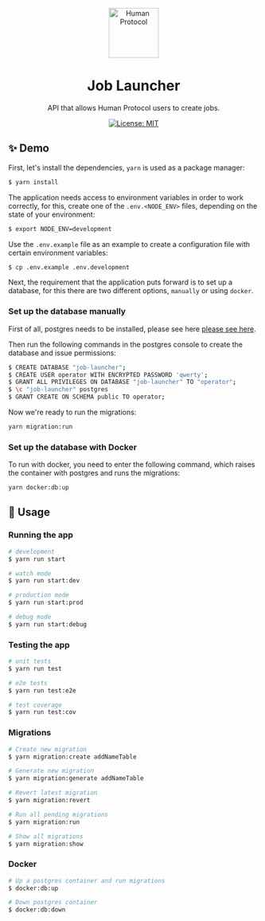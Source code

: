 <p align="center">
  <a href="http://nestjs.com/" target="blank"><img src="https://s2.coinmarketcap.com/static/img/coins/64x64/10347.png" width="100" alt="Human Protocol" /></a>
</p>

[circleci-image]: https://img.shields.io/circleci/build/github/nestjs/nest/master?token=abc123def456
[circleci-url]: https://circleci.com/gh/nestjs/nest
<h1 align="center">Job Launcher</h1>
  <p align="center">API that allows Human Protocol users to create jobs.</p>

<p align="center">
  <a href="https://github.com/humanprotocol/human-protocol/blob/main/LICENSE">
    <img alt="License: MIT" src="https://img.shields.io/badge/license-MIT-yellow.svg" target="_blank" />
  </a>
  
</p>

## ✨ Demo
First, let's install the dependencies, `yarn` is used as a package manager:
```bash
$ yarn install
```

The application needs access to environment variables in order to work correctly, for this, create one of the `.env.<NODE_ENV>` files, depending on the state of your environment:

```bash
$ export NODE_ENV=development
```

Use the `.env.example` file as an example to create a configuration file with certain environment variables:

```bash
$ cp .env.example .env.development
```

Next, the requirement that the application puts forward is to set up a database, for this there are two different options, `manually` or using `docker`.

### Set up the database manually
First of all, postgres needs to be installed, please see here <a href="https://www.postgresql.org/download/">please see here</a>.

Then run the following commands in the postgres console to create the database and issue permissions:
```bash
$ CREATE DATABASE "job-launcher";
$ CREATE USER operator WITH ENCRYPTED PASSWORD 'qwerty';
$ GRANT ALL PRIVILEGES ON DATABASE "job-launcher" TO "operator";
$ \c "job-launcher" postgres
$ GRANT CREATE ON SCHEMA public TO operator;
```
Now we're ready to run the migrations:
```bash
yarn migration:run
```

### Set up the database with Docker
To run with docker, you need to enter the following command, which raises the container with postgres and runs the migrations:

```bash
yarn docker:db:up
```

## 🚀 Usage
### Running the app

```bash
# development
$ yarn run start

# watch mode
$ yarn run start:dev

# production mode
$ yarn run start:prod

# debug mode
$ yarn run start:debug
```

### Testing the app

```bash
# unit tests
$ yarn run test

# e2e tests
$ yarn run test:e2e

# test coverage
$ yarn run test:cov
```

### Migrations

```bash
# Create new migration
$ yarn migration:create addNameTable

# Generate new migration
$ yarn migration:generate addNameTable

# Revert latest migration
$ yarn migration:revert

# Run all pending migrations
$ yarn migration:run

# Show all migrations
$ yarn migration:show
```

### Docker

```bash
# Up a postgres container and run migrations
$ docker:db:up

# Down postgres container
$ docker:db:down
```
